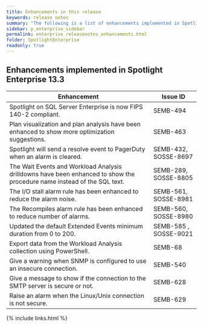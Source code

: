```yaml
---
title: Enhancements in this release
keywords: release notes
summary: "The following is a list of enhancements implemented in Spotlight Enterprise 13.3"
sidebar: p_enterprise_sidebar
permalink: enterprise_releasenotes_enhancements.html
folder: SpotlightEnterprise
readonly: true
---
```


## Enhancements implemented in Spotlight Enterprise 13.3

Enhancement | Issue ID
------------|---------
Spotlight on SQL Server Enterprise is now FIPS 140-2 compliant. | SEMB-494
Plan visualization and plan analysis have been enhanced to show more optimization suggestions. | SEMB-463
Spotlight will send a resolve event to PagerDuty when an alarm is cleared. | SEMB-432, SOSSE-8697
The Wait Events and Workload Analysis drilldowns have been enhanced to show the procedure name instead of the SQL text. | SEMB-289, SOSSE-8805
The I/O stall alarm rule has been enhanced to reduce the alarm noise. | SEMB-561, SOSSE-8981
The Recompiles alarm rule has been enhanced to reduce number of alarms. | SEMB-560, SOSSE-8980
Updated the default Extended Events minimum duration from 0 to 200. | SEMB-585 , SOSSE-9021
Export data from the Workload Analysis collection using PowerShell. | SEMB-68
Give a warning when SNMP is configured to use an insecure connection. | SEMB-540
Give a message to show if the connection to the SMTP server is secure or not. | SEMB-628
Raise an alarm when the Linux/Unix connection is not secure. | SEMB-629
{% include links.html %}
